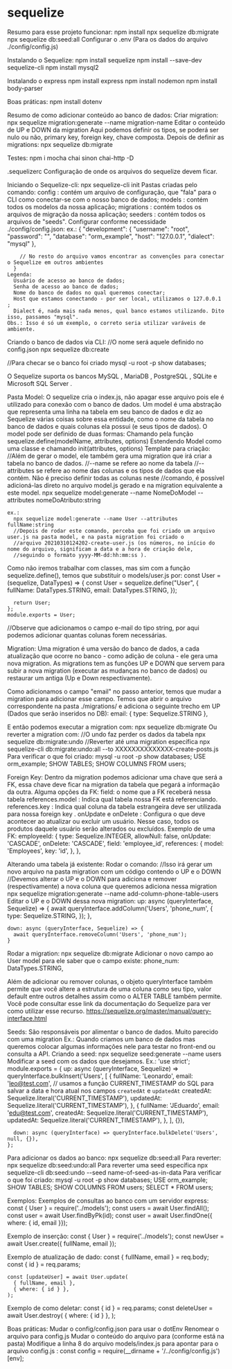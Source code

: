 # sequelize

Resumo para esse projeto funcionar:
  npm install
  npx sequelize db:migrate
  npx sequelize db:seed:all
  Configurar o .env (Para os dados do arquivo ./config/config.js)
  
Instalando o Sequelize:
  npm install sequelize
  npm install --save-dev sequelize-cli
  npm install mysql2

Instalando o express
  npm install express
  npm install nodemon
  npm install body-parser

Boas práticas:
  npm install dotenv

Resumo de como adicionar conteúdo ao banco de dados:
  Criar migration:
    npx sequelize migration:generate --name migration-name
  Editar o conteúdo de UP e DOWN da migration
    Aqui podemos definir os tipos, se poderá ser nulo ou não, primary key, foreign key, chave composta.
  Depois de definir as migrations:
    npx sequelize db:migrate

Testes:
  npm i mocha chai sinon chai-http -D

.sequelizerc
  Configuração de onde os arquivos do sequelize devem ficar.

Iniciando o Sequelize-cli:
  npx sequelize-cli init
  Pastas criadas pelo comando:
    config : contém um arquivo de configuração, que "fala" para o CLI como conectar-se com o nosso banco de dados;
    models : contém todos os modelos da nossa aplicação;
    migrations : contém todos os arquivos de migração da nossa aplicação;
    seeders : contém todos os arquivos de "seeds".
  Configurar conforme necessidade ./config/config.json:
    ex.: 
      {
        "development": {
        "username": "root",
        "password": "",
        "database": "orm_example",
        "host": "127.0.0.1",
        "dialect": "mysql"
        },

        // No resto do arquivo vamos encontrar as convenções para conectar o Sequelize em outros ambientes
      }
    Legenda:
      Usuário de acesso ao banco de dados;
      Senha de acesso ao banco de dados;
      Nome do banco de dados no qual queremos conectar;
      Host que estamos conectando - por ser local, utilizamos o 127.0.0.1 ;
      Dialect é, nada mais nada menos, qual banco estamos utilizando. Dito isso, passamos "mysql".
    Obs.: Isso é só um exemplo, o correto seria utilizar varáveis de ambiente.

Criando o banco de dados via CLI:
  //O nome será aquele definido no config.json
  npx sequelize db:create

  //Para checar se o banco foi criado
  mysql -u root -p
  show databases;

O Sequelize suporta os bancos MySQL , MariaDB , PostgreSQL , SQLite e Microsoft SQL Server .


Pasta Model:
  O sequelize cria o index.js, não apagar esse arquivo pois ele é utilizado para conexão com o banco de dados.
  Um model é uma abstração que representa uma linha na tabela em seu banco de dados e diz ao Sequelize várias coisas sobre essa entidade, como o nome da tabela no banco de dados e quais colunas ela possui (e seus tipos de dados).
  O model pode ser definido de duas formas:
    Chamando pela função sequelize.define(modelName, attributes, options)
    Estendendo Model como uma classe e chamando init(attributes, options)
  Template para criação:
    //Além de gerar o model, ele também gera uma migration que irá criar a tabela no banco de dados.
    //--name se refere ao nome da tabela
    //--attributes se refere ao nome das colunas e os tipos de dados que ela contém. Não é preciso definir todas as colunas neste      //comando, é possível adicioná-las direto no arquivo model.js gerado e na migration equivalente a este model.
    npx sequelize model:generate --name NomeDoModel --attributes nomeDoAtributo:string

    ex.:
      npx sequelize model:generate --name User --attributes fullName:string
      //Depois de rodar este comando, perceba que foi criado um arquivo user.js na pasta model, e na pasta migration foi criado o 
      //arquivo 20210310124202-create-user.js (os números, no início do nome do arquivo, significam a data e a hora de criação dele, 
      //seguindo o formato yyyy-MM-dd:hh:mm:ss ).

  Como não iremos trabalhar com classes, mas sim com a função sequelize.define(), temos que substituir o models/user.js por:
    const User = (sequelize, DataTypes) => {
      const User = sequelize.define("User", {
        fullName: DataTypes.STRING,
        email: DataTypes.STRING,
      });

      return User;
    };
    module.exports = User;
  //Observe que adicionamos o campo e-mail do tipo string, por aqui podemos adicionar quantas colunas forem necessárias.

Migration:
  Uma migration é uma versão do banco de dados, a cada atualização que ocorre no banco - como adição de coluna - ele gera uma nova migration. As migrations tem as funções UP e DOWN que servem para subir a nova migration (executar as mudanças no banco de dados) ou restaurar um antiga (Up e Down respectivamente).

  Como adicionamos o campo "email" no passo anterior, temos que mudar a migration para adicionar esse campo.
  Temos que abrir o arquivo correspondente na pasta ./migrations/ e adiciona o seguinte trecho em UP (Dados que serão inseridos no DB):
    email: {
      type: Sequelize.STRING
    },
  
  E então podemos executar a migration com:
    npx sequelize db:migrate
  Ou reverter a migration com:
    //O undo faz perder os dados da tabela
    npx sequelize db:migrate:undo
    //Reverter até uma migration específica
    npx sequelize-cli db:migrate:undo:all --to XXXXXXXXXXXXXX-create-posts.js
  Para verificar o que foi criado:
    mysql -u root -p
    show databases;
    USE orm_example;
    SHOW TABLES;
    SHOW COLUMNS FROM users;
  
  Foreign Key:
    Dentro da migration podemos adicionar uma chave que será a FK, essa chave deve ficar na migration da tabela que pegará a informação da outra.
    Alguma opções da FK:
      field: o nome que a FK receberá nessa tabela
      references.model : Indica qual tabela nossa FK está referenciando.
      references.key : Indica qual coluna da tabela estrangeira deve ser utilizada para nossa foreign key .
      onUpdate e onDelete : Configura o que deve acontecer ao atualizar ou excluir um usuário. Nesse caso, todos os produtos daquele usuário serão alterados ou excluídos.
    Exemplo de uma FK:
      employeeId: {
        type: Sequelize.INTEGER,
        allowNull: false,
        onUpdate: 'CASCADE',
        onDelete: 'CASCADE',
        field: 'employee_id',
        references: {
          model: 'Employees',
          key: 'id',
        },
      },

Alterando uma tabela já existente:
  Rodar o comando:
    //Isso irá gerar um novo arquivo na pasta migration com um código contendo o UP e o DOWN
    //Devemos alterar o UP e o DOWN para adiciona e remover (respectivamente) a nova coluna que queremos adiciona nessa migration
    npx sequelize migration:generate --name add-column-phone-table-users
  Editar o UP e o DOWN dessa nova migration:
    up: async (queryInterface, Sequelize) => {
      await queryInterface.addColumn('Users', 'phone_num', {
        type: Sequelize.STRING,
      });
    },

    down: async (queryInterface, Sequelize) => {
      await queryInterface.removeColumn('Users', 'phone_num');
    }
  Rodar a migration:
    npx sequelize db:migrate
  Adicionar o novo campo ao User model para ele saber que o campo existe:
    phone_num: DataTypes.STRING,

  Além de adicionar ou remover colunas, o objeto queryInterface também permite que você altere a estrutura de uma coluna como seu tipo, valor default entre outros detalhes assim como o ALTER TABLE também permite. Você pode consultar esse link da documentação do Sequelize para ver como utilizar esse recurso. https://sequelize.org/master/manual/query-interface.html

Seeds:
  São responsáveis por alimentar o banco de dados.
  Muito parecido com uma migration
  Ex.:
    Quando criamos um banco de dados mas queremos colocar algumas informações nele para testar no front-end ou consulta a API.
  Criando a seed:
    npx sequelize seed:generate --name users
  Modificar a seed com os dados que desejamos.
  Ex.:
    'use strict';
    module.exports = {
      up: async (queryInterface, Sequelize) => queryInterface.bulkInsert('Users',
        [
          {
            fullName: 'Leonardo',
            email: 'leo@test.com',
            // usamos a função CURRENT_TIMESTAMP do SQL para salvar a data e hora atual nos campos `createdAt` e `updatedAt`
            createdAt: Sequelize.literal('CURRENT_TIMESTAMP'),
            updatedAt: Sequelize.literal('CURRENT_TIMESTAMP'),
          },
          {
            fullName: 'JEduardo',
            email: 'edu@test.com',
            createdAt: Sequelize.literal('CURRENT_TIMESTAMP'),
            updatedAt: Sequelize.literal('CURRENT_TIMESTAMP'),
          },
        ], {}),

      down: async (queryInterface) => queryInterface.bulkDelete('Users', null, {}),
    };
  Para adicionar os dados ao banco:
    npx sequelize db:seed:all
  Para reverter:
    npx sequelize db:seed:undo:all
  Para reverter uma seed específica
    npx sequelize-cli db:seed:undo --seed name-of-seed-as-in-data
  Para verificar o que foi criado:
    mysql -u root -p
    show databases;
    USE orm_example;
    SHOW TABLES;
    SHOW COLUMNS FROM users;
    SELECT * FROM users;

Exemplos:
  Exemplos de consultas ao banco com um servidor express:
    const { User } = require('../models');
    const users = await User.findAll();
    const user = await User.findByPk(id);
    const user = await User.findOne({ where: { id, email }});

  Exemplo de inserção:
    const { User } = require('../models');
    const newUser = await User.create({ fullName, email });

  Exemplo de atualização de dado:
    const { fullName, email } = req.body;
    const { id } = req.params;

    const [updateUser] = await User.update(
      { fullName, email },
      { where: { id } },
    );

  Exemplo de como deletar:
    const { id } = req.params;
    const deleteUser = await User.destroy(
      { where: { id } },
    );

Boas práticas:
  Mudar o config/config.json para usar o dotEnv
    Renomear o arquivo para config.js
    Mudar o conteúdo do arquivo para (conforme está na pasta)
    Modifique a linha 8 do arquivo models/index.js para apontar para o arquivo config.js :
      const config = require(__dirname + '/../config/config.js')[env];
